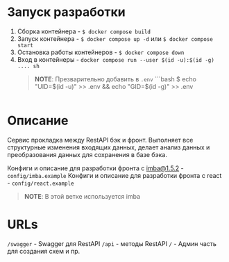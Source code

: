 # Запуск разработки

1. Сборка контейнера - `$ docker compose build`
2. Запуск контейнера - `$ docker compose up -d` или `$ docker compose start`
3. Остановка работы контейнеров  - `$ docker compose down`
4. Вход в контейнеры - `docker compose run --user $(id -u):$(id -g) .... sh`
    > **NOTE**: Презварительно добавить в `.env` ```bash
    $ echo "UID=$(id -u)" >> .env && echo "GID=$(id -g)" >> .env
    ```

# Описание
 
Сервис прокладка между RestAPI бэк и фронт. 
Выполняет все структурные изменения входящих данных, 
делает анализ данных и преобразования данных для сохранения в базе бэка.

Конфиги и описание для разработки фронта с imba@1.5.2 - `config/imba.example`
Конфиги и описание для разработки фронта с react - `config/react.example`

> **NOTE**: В этой ветке используется imba

# URLs

`/swagger` - Swagger для RestAPI
`/api` - методы RestAPI
`/` - Админ часть для создания схем и пр.
